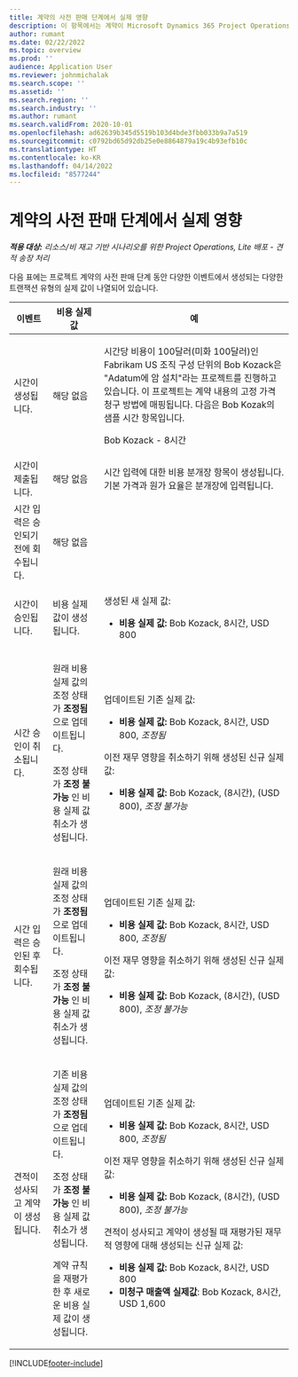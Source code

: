 ```yaml
---
title: 계약의 사전 판매 단계에서 실제 영향
description: 이 항목에서는 계약이 Microsoft Dynamics 365 Project Operations의 사전 판매 단계에 있는 동안 다양한 이벤트에서 실제 테이블에 미치는 영향에 대한 정보를 제공합니다.
author: rumant
ms.date: 02/22/2022
ms.topic: overview
ms.prod: ''
audience: Application User
ms.reviewer: johnmichalak
ms.search.scope: ''
ms.assetid: ''
ms.search.region: ''
ms.search.industry: ''
ms.author: rumant
ms.search.validFrom: 2020-10-01
ms.openlocfilehash: ad62639b345d5519b103d4bde3fbb033b9a7a519
ms.sourcegitcommit: c0792bd65d92db25e0e8864879a19c4b93efb10c
ms.translationtype: HT
ms.contentlocale: ko-KR
ms.lasthandoff: 04/14/2022
ms.locfileid: "8577244"
---
```

# <a name="actuals-impact-during-the-pre-sales-stage-of-an-engagement"></a>계약의 사전 판매 단계에서 실제 영향

_**적용 대상:** 리소스/비 재고 기반 시나리오를 위한 Project Operations, Lite 배포 - 견적 송장 처리_

다음 표에는 프로젝트 계약의 사전 판매 단계 동안 다양한 이벤트에서 생성되는 다양한 트랜잭션 유형의 실제 값이 나열되어 있습니다.

| 이벤트 | 비용 실제값 | 예 |
|---|---|---|
| 시간이 생성됩니다. | 해당 없음 | <p>시간당 비용이 100달러(미화 100달러)인 Fabrikam US 조직 구성 단위의 Bob Kozack은 "Adatum에 암 설치"라는 프로젝트를 진행하고 있습니다. 이 프로젝트는 계약 내용의 고정 가격 청구 방법에 매핑됩니다. 다음은 Bob Kozak의 샘플 시간 항목입니다.</p><p>Bob Kozack - 8시간</p> |
| 시간이 제출됩니다. | 해당 없음 | 시간 입력에 대한 비용 분개장 항목이 생성됩니다. 기본 가격과 원가 요율은 분개장에 입력됩니다. |
| 시간 입력은 승인되기 전에 회수됩니다. | 해당 없음 | |
| 시간이 승인됩니다. | 비용 실제 값이 생성됩니다. | <p>생성된 새 실제 값:</p><ul><li>**비용 실제 값:** Bob Kozack, 8시간, USD 800</li></ul> |
| 시간 승인이 취소됩니다. | <p>원래 비용 실제 값의 조정 상태가 **조정됨** 으로 업데이트됩니다.</p><p>조정 상태가 **조정 불가능** 인 비용 실제 값 취소가 생성됩니다.</p> | <p>업데이트된 기존 실제 값:</p><ul><li>**비용 실제 값:** Bob Kozack, 8시간, USD 800, *조정됨*</li></ul><p>이전 재무 영향을 취소하기 위해 생성된 신규 실제 값:</p><ul><li>**비용 실제 값:** Bob Kozack, (8시간), (USD 800), *조정 불가능*</li></ul> |
| 시간 입력은 승인된 후 회수됩니다. | <p>원래 비용 실제 값의 조정 상태가 **조정됨** 으로 업데이트됩니다.</p><p>조정 상태가 **조정 불가능** 인 비용 실제 값 취소가 생성됩니다.</p> | <p>업데이트된 기존 실제 값:</p><ul><li>**비용 실제 값:** Bob Kozack, 8시간, USD 800, *조정됨*</li></ul><p>이전 재무 영향을 취소하기 위해 생성된 신규 실제 값:</p><ul><li>**비용 실제 값:** Bob Kozack, (8시간), (USD 800), *조정 불가능*</li></ul> |
| 견적이 성사되고 계약이 생성됩니다. | <p>기존 비용 실제 값의 조정 상태가 **조정됨** 으로 업데이트됩니다.</p><p>조정 상태가 **조정 불가능** 인 비용 실제 값 취소가 생성됩니다.</p><p>계약 규칙을 재평가한 후 새로운 비용 실제 값이 생성됩니다.</p> | <p>업데이트된 기존 실제 값:</p><ul><li>**비용 실제 값:** Bob Kozack, 8시간, USD 800, *조정됨*</li></ul><p>이전 재무 영향을 취소하기 위해 생성된 신규 실제 값:</p><ul><li>**비용 실제 값:** Bob Kozack, (8시간), (USD 800), *조정 불가능*</li></ul><p>견적이 성사되고 계약이 생성될 때 재평가된 재무적 영향에 대해 생성되는 신규 실제 값:</p><ul><li>**비용 실제 값:** Bob Kozack, 8시간, USD 800</li><li>**미청구 매출액 실제값**: Bob Kozack, 8시간, USD 1,600</li></ul> |

[!INCLUDE[footer-include](../includes/footer-banner.md)]
